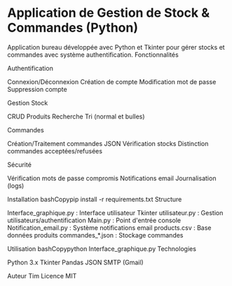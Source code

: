 # Application de Gestion de Stock & Commandes (Python)
Application bureau développée avec Python et Tkinter pour gérer stocks et commandes avec système authentification.
Fonctionnalités

Authentification

Connexion/Déconnexion
Création de compte
Modification mot de passe
Suppression compte


Gestion Stock

CRUD Produits
Recherche
Tri (normal et bulles)


Commandes

Création/Traitement commandes JSON
Vérification stocks
Distinction commandes acceptées/refusées


Sécurité

Vérification mots de passe compromis
Notifications email
Journalisation (logs)



Installation
bashCopypip install -r requirements.txt
Structure

Interface_graphique.py : Interface utilisateur Tkinter
utilisateur.py : Gestion utilisateurs/authentification
Main.py : Point d'entrée console
Notification_email.py : Système notifications email
products.csv : Base données produits
commandes_*.json : Stockage commandes

Utilisation
bashCopypython Interface_graphique.py
Technologies

Python 3.x
Tkinter
Pandas
JSON
SMTP (Gmail)

Auteur
Tim
Licence
MIT

